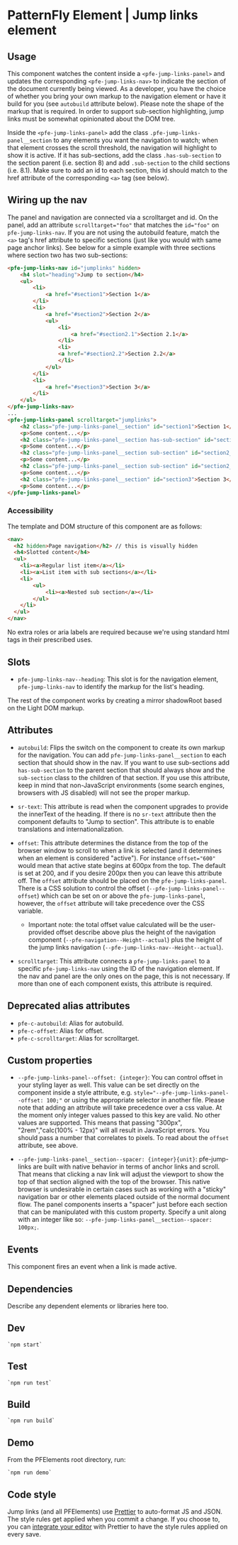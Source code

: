 # PatternFly Element | Jump links element


## Usage
This component watches the content inside a `<pfe-jump-links-panel>` and updates the corresponding `<pfe-jump-links-nav>` to indicate the section of the document currently being viewed. As a developer, you have the choice of whether you bring your own markup to the navigation element or have it build for you (see `autobuild` attribute below). Please note the shape of the markup that is required. In order to support sub-section highlighting, jump links must be somewhat opinionated about the DOM tree.

Inside the `<pfe-jump-links-panel>` add the class `.pfe-jump-links-panel__section` to any elements you want the navigation to watch; when that element crosses the scroll threshold, the navigation will highlight to show it is active. If it has sub-sections, add the class `.has-sub-section` to the section parent (i.e. section 8) and add `.sub-section` to the child sections (i.e. 8.1). Make sure to add an id to each section, this id should match to the href attribute of the corresponding `<a>` tag (see below).

## Wiring up the nav

The panel and navigation are connected via a scrolltarget and id. On the panel, add an attribute `scrolltarget="foo"` that matches the `id="foo"` on `pfe-jump-links-nav`. If you are not using the autobuild feature, match the `<a>` tag's href attribute to specific sections (just like you would with same page anchor links). See below for a simple example with three sections where section two has two sub-sections:

```html
<pfe-jump-links-nav id="jumplinks" hidden>
    <h4 slot="heading">Jump to section</h4>
    <ul>
        <li>
            <a href="#section1">Section 1</a>
        </li>
        <li>
            <a href="#section2">Section 2</a>
            <ul>
                <li>
                    <a href="#section2.1">Section 2.1</a>
                </li>
                <li>
                <a href="#section2.2">Section 2.2</a>
                </li>
            </ul>
        </li>
        <li>
            <a href="#section3">Section 3</a>
        </li>
    </ul>
</pfe-jump-links-nav>
...
<pfe-jump-links-panel scrolltarget="jumplinks">
    <h2 class="pfe-jump-links-panel__section" id="section1">Section 1</h2>
    <p>Some content...</p>
    <h2 class="pfe-jump-links-panel__section has-sub-section" id="section2">Section 2</h2>
    <p>Some content...</p>
    <h2 class="pfe-jump-links-panel__section sub-section" id="section2_1">Section 2.1</h2>
    <p>Some content...</p>
    <h2 class="pfe-jump-links-panel__section sub-section" id="section2_2">Section 2.2</h2>
    <p>Some content...</p>
    <h2 class="pfe-jump-links-panel__section" id="section3">Section 3</h2>
    <p>Some content...</p>
</pfe-jump-links-panel>
```

### Accessibility

The template and DOM structure of this component are as follows:

```html
<nav>
  <h2 hidden>Page navigation</h2> // this is visually hidden
  <h4>Slotted content</h4>
  <ul>
    <li><a>Regular list item</a></li>
    <li><a>List item with sub sections</a></li>
    <li>
        <ul>
            <li><a>Nested sub section</a></li>
        </ul>
    </li>
  </ul>
</nav>
```

No extra roles or aria labels are required because we're using standard html tags in their prescribed uses.

## Slots


- `pfe-jump-links-nav--heading`: This slot is for the navigation element, `pfe-jump-links-nav` to identify the markup for the list's heading.

The rest of the component works by creating a mirror shadowRoot based on the Light DOM markup. 


## Attributes

- `autobuild`: Flips the switch on the component to create its own markup for the navigation. You can add `pfe-jump-links-panel__section` to each section that should show in the nav. If you want to use sub-sections add `has-sub-section` to the parent section that should always show and the `sub-section` class to the children of that section. If you use this attribute, keep in mind that non-JavaScript environments (some search engines, browsers with JS disabled) will not see the proper markup.

- `sr-text`: This attribute is read when the component upgrades to provide the innerText of the heading. If there is no `sr-text` attribute then the component defaults to "Jump to section". This attribute is to enable translations and internationalization.

- `offset`: This attribute determines the distance from the top of the browser window to scroll to when a link is selected (and it determines when an element is considered "active"). For instance `offset="600"` would mean that active state begins at 600px from the top. The default is set at 200, and if you desire 200px then you can leave this attribute off. The `offset` attribute should be placed on the `pfe-jump-links-panel`. There is a CSS solution to control the offset (`--pfe-jump-links-panel--offset`) which can be set on or above the `pfe-jump-links-panel`, however, the `offset` attribute will take precedence over the CSS variable.
  - Important note: the total offset value calculated will be the user-provided offset describe above plus the height of the navigation component (`--pfe-navigation--Height--actual`) plus the height of the jump links navigation (`--pfe-jump-links-nav--Height--actual`).

- `scrolltarget`: This attribute connects a `pfe-jump-links-panel` to a specific `pfe-jump-links-nav` using the ID of the navigation element.  If the nav and panel are the only ones on the page, this is not necessary.  If more than one of each component exists, this attribute is required.

## Deprecated alias attributes

- `pfe-c-autobuild`: Alias for autobuild.
- `pfe-c-offset`: Alias for offset.
- `pfe-c-scrolltarget`: Alias for scrolltarget.

## Custom properties

- `--pfe-jump-links-panel--offset: {integer}`: You can control offset in your styling layer as well. This value can be set directly on the component inside a style attribute, e.g. `style="--pfe-jump-links-panel--offset: 100;"` or using the appropriate selector in another file. Please note that adding an attribute will take precedence over a css value. At the moment only integer values passed to this key are valid. No other values are supported. This means that passing "300px", "2rem","calc(100% - 12px)" will all result in JavaScript errors. You should pass a number that correlates to pixels. To read about the `offset` attribute, see above.

- `--pfe-jump-links-panel__section--spacer: {integer}{unit}`: pfe-jump-links are built with native behavior in terms of anchor links and scroll. That means that clicking a nav link will adjust the viewport to show the top of that section aligned with the top of the browser. This native browser is undesirable in certain cases such as working with a "sticky" navigation bar or other elements placed outside of the normal document flow. The panel components inserts a "spacer" just before each section that can be manipulated with this custom property. Specify a unit along with an integer like so: `--pfe-jump-links-panel__section--spacer: 100px;`.

## Events
This component fires an event when a link is made active.


## Dependencies
Describe any dependent elements or libraries here too.

## Dev

    `npm start`

## Test

    `npm run test`

## Build

    `npm run build`

## Demo

From the PFElements root directory, run:

    `npm run demo`

## Code style

Jump links (and all PFElements) use [Prettier][prettier] to auto-format JS and JSON. The style rules get applied when you commit a change. If you choose to, you can [integrate your editor][prettier-ed] with Prettier to have the style rules applied on every save.

[prettier]: https://github.com/prettier/prettier/
[prettier-ed]: https://prettier.io/docs/en/editors.html
[web-component-tester]: https://github.com/Polymer/web-component-tester
